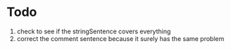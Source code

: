 # Todo

1. check to see if the stringSentence covers everything 
2. correct the comment sentence because it surely has the same problem 